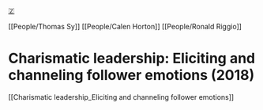 [🇿](zotero://select/groups/5641742/items/UUEXVKQH)

[[People/Thomas Sy]] [[People/Calen Horton]] [[People/Ronald Riggio]] 
# Charismatic leadership: Eliciting and channeling follower emotions (2018)

[[Charismatic leadership_Eliciting and channeling follower emotions]]